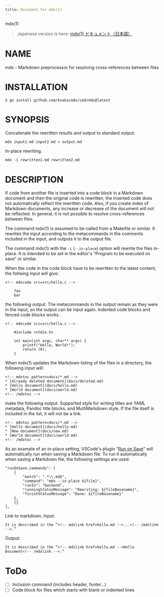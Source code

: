 ```yaml
---
title: Document for mdx(1)
---
```


mdx(1)

> Japanese version is here: <!-- mdxlink href=./README-ja.md -->[mdx(1) ドキュメント（日本語）](./README-ja.md)<!-- /mdxlink -->

# NAME

mdx - Markdown preprocessor for resolving cross-references between files

# INSTALLATION

    $ go install github.com/knaka/mdx/cmd/mdx@latest

# SYNOPSIS

Concatenate the rewritten results and output to standard output.

    mdx input1.md input2.md > output.md

In-place rewriting.

    mdx -i rewritten1.md rewritten2.md

# DESCRIPTION

If code from another file is inserted into a code block in a Markdown document and then the original code is rewritten, the inserted code does not automatically reflect the rewritten code. Also, if you create index of Markdown documents, any increase or decrease of the document will not be reflected. In general, it is not possible to resolve cross-references between files.

The command mdx(1) is assumed to be called from a Makefile or similar. It rewrites the input according to the metacommands in the comments included in the input, and outputs it to the output file.

The command mdx(1) with the `-i` (`--in-place`) option will rewrite the files in-place. It is intended to be set in the editor's “Program to be executed on save” or similar.

When the code in the code block have to be rewritten to the latest content, the follwing input will give:

    <!-- mdxcode src=src/hello.c -->

        foo
        bar

the following output. The metacommands in the output remain as they were in the input, so the output can be input again. Indented code blocks and fenced code blocks works.

    <!-- mdxcode src=src/hello.c -->

        #include <stdio.h>

        int main(int argc, char** argv) {
            printf("Hello, World!");
            return (0);
        }

When mdx(1) updates the Markdown listing of the files in a directory, the following input will:

    <!-- mdxtoc pattern=docs/*.md -->
    * [Already deleted document](docs/deleted.md)
    * [Hello document](docs/hello.md)
    * [World document](docs/world.md)
    <!-- /mdxtoc -->

make the following output. Supported style for writing titles are YAML metadata, Pandoc title blocks, and MultiMarkdown style. If the file itself is included in the list, it will not be a link.

    <!-- mdxtoc pattern=docs/*.md -->
    * [Hello document](docs/hello.md)
    * [New document](docs/new.md)
    * [World document](docs/world.md)
    <!-- /mdxtoc -->

As an example of an in-place setting, VSCode's plugin “[Run on Save](https://marketplace.visualstudio.com/items?itemName=pucelle.run-on-save)” will automatically run when saving a Markdown file. To run it automatically when saving a Markdown file, the following settings are used.

    "runOnSave.commands": [
        {
            "match": ".*\\.md$",
            "command": "mdx --in-place ${file}",
            "runIn": "backend",
            "runningStatusMessage": "Rewriting: ${fileBasename}",
            "finishStatusMessage": "Done: ${fileBasename}"
        },
        {}
    ],

Link to markdown. Input:

    It is described in the “<!-- mdxlink href=hello.md -->...<!-- /mdxlink -->.”

Output:

    It is described in the “<!-- mdxlink href=hello.md -->Hello Document<!-- /mdxlink -->.”

# ToDo

* [ ] Inclusion command (includes header, footer...)
* [ ] Code block for files which starts with blank or indented lines
